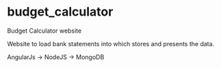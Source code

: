 # budget_calculator
Budget Calculator website

Website to load bank statements into which stores and presents the data.

AngularJs -> NodeJS -> MongoDB
